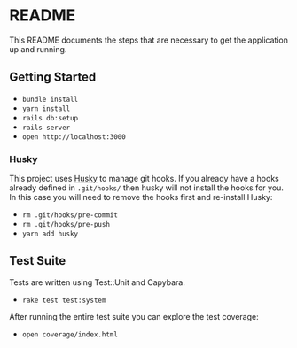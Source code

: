 # README

This README documents the steps that are necessary to get the
application up and running.

## Getting Started
- `bundle install`
- `yarn install`
- `rails db:setup`
- `rails server`
- `open http://localhost:3000`

### Husky
This project uses [Husky](https://github.com/typicode/husky) to manage git hooks.
If you already have a hooks already defined in `.git/hooks/` then husky will not install the hooks for you.
In this case you will need to remove the hooks first and re-install Husky:
- `rm .git/hooks/pre-commit`
- `rm .git/hooks/pre-push`
- `yarn add husky`

## Test Suite
Tests are written using Test::Unit and Capybara.
- `rake test test:system`

After running the entire test suite you can explore the test coverage:
- `open coverage/index.html`
